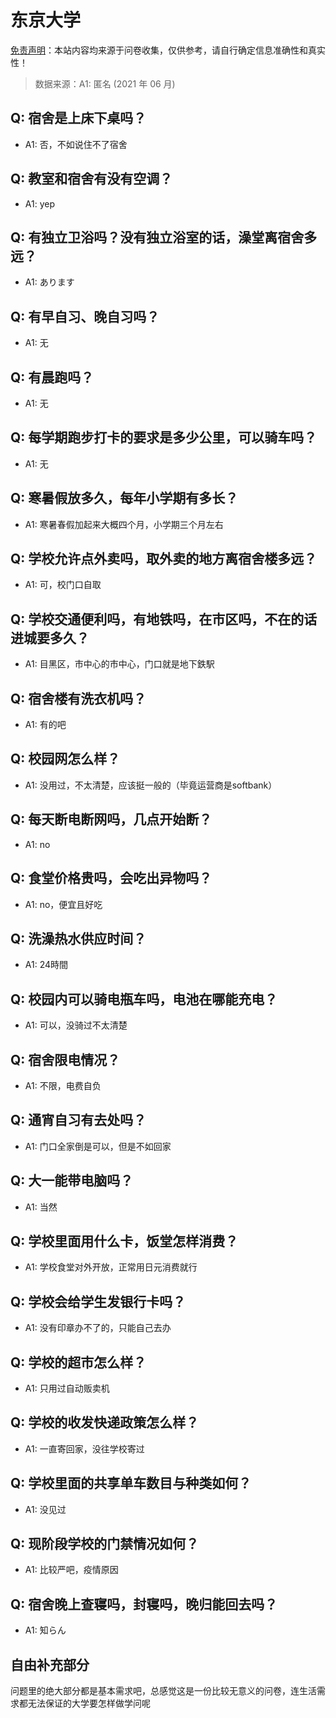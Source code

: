 # 东京大学

[免责声明](https://colleges.chat/#_3)：本站内容均来源于问卷收集，仅供参考，请自行确定信息准确性和真实性！

> 数据来源：A1: 匿名 (2021 年 06 月)

## Q: 宿舍是上床下桌吗？

- A1: 否，不如说住不了宿舍

## Q: 教室和宿舍有没有空调？

- A1: yep

## Q: 有独立卫浴吗？没有独立浴室的话，澡堂离宿舍多远？

- A1: あります

## Q: 有早自习、晚自习吗？

- A1: 无

## Q: 有晨跑吗？

- A1: 无

## Q: 每学期跑步打卡的要求是多少公里，可以骑车吗？

- A1: 无

## Q: 寒暑假放多久，每年小学期有多长？

- A1: 寒暑春假加起来大概四个月，小学期三个月左右

## Q: 学校允许点外卖吗，取外卖的地方离宿舍楼多远？

- A1: 可，校门口自取

## Q: 学校交通便利吗，有地铁吗，在市区吗，不在的话进城要多久？

- A1: 目黑区，市中心的市中心，门口就是地下鉄駅

## Q: 宿舍楼有洗衣机吗？

- A1: 有的吧

## Q: 校园网怎么样？

- A1: 没用过，不太清楚，应该挺一般的（毕竟运营商是softbank）

## Q: 每天断电断网吗，几点开始断？

- A1: no

## Q: 食堂价格贵吗，会吃出异物吗？

- A1: no，便宜且好吃

## Q: 洗澡热水供应时间？

- A1: 24時間

## Q: 校园内可以骑电瓶车吗，电池在哪能充电？

- A1: 可以，没骑过不太清楚

## Q: 宿舍限电情况？

- A1: 不限，电费自负

## Q: 通宵自习有去处吗？

- A1: 门口全家倒是可以，但是不如回家

## Q: 大一能带电脑吗？

- A1: 当然

## Q: 学校里面用什么卡，饭堂怎样消费？

- A1: 学校食堂对外开放，正常用日元消费就行

## Q: 学校会给学生发银行卡吗？

- A1: 没有印章办不了的，只能自己去办

## Q: 学校的超市怎么样？

- A1: 只用过自动贩卖机

## Q: 学校的收发快递政策怎么样？

- A1: 一直寄回家，没往学校寄过

## Q: 学校里面的共享单车数目与种类如何？

- A1: 没见过

## Q: 现阶段学校的门禁情况如何？

- A1: 比较严吧，疫情原因

## Q: 宿舍晚上查寝吗，封寝吗，晚归能回去吗？

- A1: 知らん

## 自由补充部分

问题里的绝大部分都是基本需求吧，总感觉这是一份比较无意义的问卷，连生活需求都无法保证的大学要怎样做学问呢
